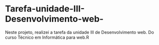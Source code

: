 # Tarefa-unidade-III-Desenvolvimento-web-
Neste projeto, realizei a tarefa da unidade III de Desenvolvimento web. Do curso Técnico em Informática para web.R
